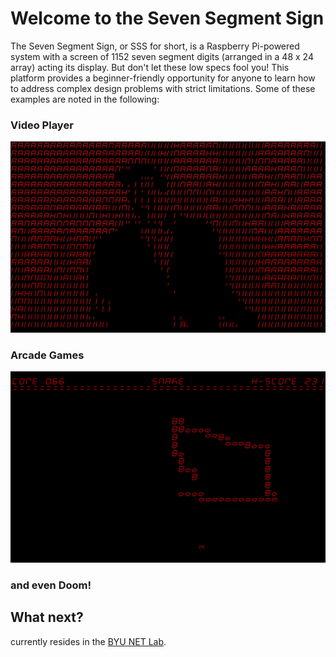 # Welcome to the Seven Segment Sign

The Seven Segment Sign, or SSS for short, is a Raspberry Pi-powered system with a screen of 1152 seven segment digits (arranged in a 48 x 24 array) acting its display. But don't let these low specs fool you! This platform provides a beginner-friendly opportunity for anyone to learn how to address complex design problems with strict limitations. Some of these examples are noted in the following:

### Video Player

![video](assets/sss_video.GIF)

### Arcade Games

![snek](assets/snek_video.GIF)

### and even Doom!



## What next?
 currently resides in the [BYU NET Lab](https://netlab.byu.edu).

